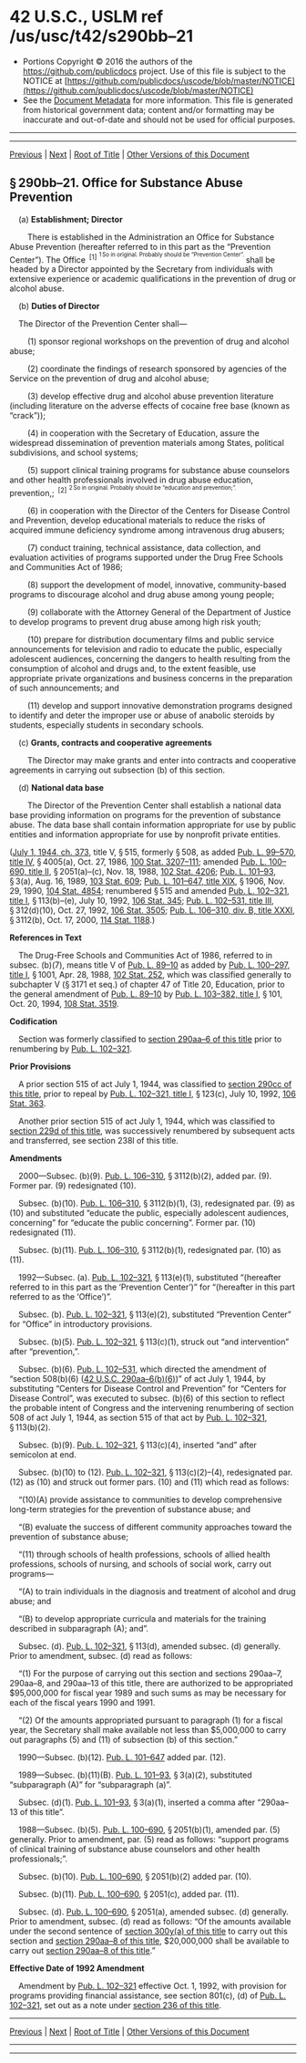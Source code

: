---
---

# 42 U.S.C., USLM ref /us/usc/t42/s290bb–21

* Portions Copyright © 2016 the authors of the https://github.com/publicdocs project.
  Use of this file is subject to the NOTICE at [https://github.com/publicdocs/uscode/blob/master/NOTICE](https://github.com/publicdocs/uscode/blob/master/NOTICE)
* See the [Document Metadata](././../../../../../../..//README.md) for more information.
  This file is generated from historical government data; content and/or formatting may be inaccurate and out-of-date and should not be used for official purposes.

----------
----------

[Previous](./../../../../../../..//us/usc/t42/ch6A/schIII–A/ptB/spt2/m__us_usc_t42_ch6A_schIII–A_ptB_spt2.md) | [Next](./../../../../../../..//us/usc/t42/ch6A/schIII–A/ptB/spt2/m__us_usc_t42_s290bb–22.md) | [Root of Title](./../../../../../../../) | [Other Versions of this Document](https://publicdocs.github.io/go/links?ns=uslm&ref=%2Fus%2Fusc%2Ft42%2Fs290bb%E2%80%9321)

## § 290bb–21. Office for Substance Abuse Prevention

    (a) __Establishment; Director__ 

        There is established in the Administration an Office for Substance Abuse Prevention (hereafter referred to in this part as the “Prevention Center”). The Office  <sup>\[1\]</sup>  <sup><sup> 1 So in original. Probably should be “Prevention Center”. </sup></sup>  shall be headed by a Director appointed by the Secretary from individuals with extensive experience or academic qualifications in the prevention of drug or alcohol abuse.

    (b) __Duties of Director__ 

    The Director of the Prevention Center shall—

        (1) sponsor regional workshops on the prevention of drug and alcohol abuse;

        (2) coordinate the findings of research sponsored by agencies of the Service on the prevention of drug and alcohol abuse;

        (3) develop effective drug and alcohol abuse prevention literature (including literature on the adverse effects of cocaine free base (known as “crack”));

        (4) in cooperation with the Secretary of Education, assure the widespread dissemination of prevention materials among States, political subdivisions, and school systems;

        (5) support clinical training programs for substance abuse counselors and other health professionals involved in drug abuse education, prevention,;  <sup>\[2\]</sup>  <sup><sup> 2 So in original. Probably should be “education and prevention;”. </sup></sup> 

        (6) in cooperation with the Director of the Centers for Disease Control and Prevention, develop educational materials to reduce the risks of acquired immune deficiency syndrome among intravenous drug abusers;

        (7) conduct training, technical assistance, data collection, and evaluation activities of programs supported under the Drug Free Schools and Communities Act of 1986;

        (8) support the development of model, innovative, community-based programs to discourage alcohol and drug abuse among young people;

        (9) collaborate with the Attorney General of the Department of Justice to develop programs to prevent drug abuse among high risk youth;

        (10) prepare for distribution documentary films and public service announcements for television and radio to educate the public, especially adolescent audiences, concerning the dangers to health resulting from the consumption of alcohol and drugs and, to the extent feasible, use appropriate private organizations and business concerns in the preparation of such announcements; and

        (11) develop and support innovative demonstration programs designed to identify and deter the improper use or abuse of anabolic steroids by students, especially students in secondary schools.

    (c) __Grants, contracts and cooperative agreements__ 

        The Director may make grants and enter into contracts and cooperative agreements in carrying out subsection (b) of this section.

    (d) __National data base__ 

        The Director of the Prevention Center shall establish a national data base providing information on programs for the prevention of substance abuse. The data base shall contain information appropriate for use by public entities and information appropriate for use by nonprofit private entities.

([July 1, 1944, ch. 373][/us/act/1944-07-01/ch373], title V, § 515, formerly § 508, as added [Pub. L. 99–570, title IV][/us/pl/99/570/tIV], § 4005(a), Oct. 27, 1986, [100 Stat. 3207–111][/us/stat/100/3207-111]; amended [Pub. L. 100–690, title II][/us/pl/100/690/tII], § 2051(a)–(c), Nov. 18, 1988, [102 Stat. 4206][/us/stat/102/4206]; [Pub. L. 101–93][/us/pl/101/93], § 3(a), Aug. 16, 1989, [103 Stat. 609][/us/stat/103/609]; [Pub. L. 101–647, title XIX][/us/pl/101/647/tXIX], § 1906, Nov. 29, 1990, [104 Stat. 4854][/us/stat/104/4854]; renumbered § 515 and amended [Pub. L. 102–321, title I][/us/pl/102/321/tI], § 113(b)–(e), July 10, 1992, [106 Stat. 345][/us/stat/106/345]; [Pub. L. 102–531, title III][/us/pl/102/531/tIII], § 312(d)(10), Oct. 27, 1992, [106 Stat. 3505][/us/stat/106/3505]; [Pub. L. 106–310, div. B, title XXXI][/us/pl/106/310/dB/tXXXI], § 3112(b), Oct. 17, 2000, [114 Stat. 1188][/us/stat/114/1188].)

 __References in Text__ 

    The Drug-Free Schools and Communities Act of 1986, referred to in subsec. (b)(7), means title V of [Pub. L. 89–10][/us/pl/89/10] as added by [Pub. L. 100–297, title I][/us/pl/100/297/tI], § 1001, Apr. 28, 1988, [102 Stat. 252][/us/stat/102/252], which was classified generally to subchapter V (§ 3171 et seq.) of chapter 47 of Title 20, Education, prior to the general amendment of [Pub. L. 89–10][/us/pl/89/10] by [Pub. L. 103–382, title I][/us/pl/103/382/tI], § 101, Oct. 20, 1994, [108 Stat. 3519][/us/stat/108/3519].

 __Codification__ 

    Section was formerly classified to [section 290aa–6 of this title][/us/usc/t42/s290aa–6] prior to renumbering by [Pub. L. 102–321][/us/pl/102/321].

 __Prior Provisions__ 

    A prior section 515 of act July 1, 1944, was classified to [section 290cc of this title][/us/usc/t42/s290cc], prior to repeal by [Pub. L. 102–321, title I][/us/pl/102/321/tI], § 123(c), July 10, 1992, [106 Stat. 363][/us/stat/106/363].

    Another prior section 515 of act July 1, 1944, which was classified to [section 229d of this title][/us/usc/t42/s229d], was successively renumbered by subsequent acts and transferred, see section 238l of this title.

 __Amendments__ 

    2000—Subsec. (b)(9). [Pub. L. 106–310][/us/pl/106/310], § 3112(b)(2), added par. (9). Former par. (9) redesignated (10).

    Subsec. (b)(10). [Pub. L. 106–310][/us/pl/106/310], § 3112(b)(1), (3), redesignated par. (9) as (10) and substituted “educate the public, especially adolescent audiences, concerning” for “educate the public concerning”. Former par. (10) redesignated (11).

    Subsec. (b)(11). [Pub. L. 106–310][/us/pl/106/310], § 3112(b)(1), redesignated par. (10) as (11).

    1992—Subsec. (a). [Pub. L. 102–321][/us/pl/102/321], § 113(e)(1), substituted “(hereafter referred to in this part as the ‘Prevention Center’)” for “(hereafter in this part referred to as the ‘Office’)”.

    Subsec. (b). [Pub. L. 102–321][/us/pl/102/321], § 113(e)(2), substituted “Prevention Center” for “Office” in introductory provisions.

    Subsec. (b)(5). [Pub. L. 102–321][/us/pl/102/321], § 113(c)(1), struck out “and intervention” after “prevention,”.

    Subsec. (b)(6). [Pub. L. 102–531][/us/pl/102/531], which directed the amendment of “section 508(b)(6) ([42 U.S.C. 290aa–6(b)(6)][/us/usc/t42/s290aa–6/b/6])” of act July 1, 1944, by substituting “Centers for Disease Control and Prevention” for “Centers for Disease Control”, was executed to subsec. (b)(6) of this section to reflect the probable intent of Congress and the intervening renumbering of section 508 of act July 1, 1944, as section 515 of that act by [Pub. L. 102–321][/us/pl/102/321], § 113(b)(2).

    Subsec. (b)(9). [Pub. L. 102–321][/us/pl/102/321], § 113(c)(4), inserted “and” after semicolon at end.

    Subsec. (b)(10) to (12). [Pub. L. 102–321][/us/pl/102/321], § 113(c)(2)–(4), redesignated par. (12) as (10) and struck out former pars. (10) and (11) which read as follows:

    “(10)(A) provide assistance to communities to develop comprehensive long-term strategies for the prevention of substance abuse; and

    “(B) evaluate the success of different community approaches toward the prevention of substance abuse;

    “(11) through schools of health professions, schools of allied health professions, schools of nursing, and schools of social work, carry out programs—

    “(A) to train individuals in the diagnosis and treatment of alcohol and drug abuse; and

    “(B) to develop appropriate curricula and materials for the training described in subparagraph (A); and”.

    Subsec. (d). [Pub. L. 102–321][/us/pl/102/321], § 113(d), amended subsec. (d) generally. Prior to amendment, subsec. (d) read as follows:

    “(1) For the purpose of carrying out this section and sections 290aa–7, 290aa–8, and 290aa–13 of this title, there are authorized to be appropriated $95,000,000 for fiscal year 1989 and such sums as may be necessary for each of the fiscal years 1990 and 1991.

    “(2) Of the amounts appropriated pursuant to paragraph (1) for a fiscal year, the Secretary shall make available not less than $5,000,000 to carry out paragraphs (5) and (11) of subsection (b) of this section.”

    1990—Subsec. (b)(12). [Pub. L. 101–647][/us/pl/101/647] added par. (12).

    1989—Subsec. (b)(11)(B). [Pub. L. 101–93][/us/pl/101/93], § 3(a)(2), substituted “subparagraph (A)” for “subparagraph (a)”.

    Subsec. (d)(1). [Pub. L. 101–93][/us/pl/101/93], § 3(a)(1), inserted a comma after “290aa–13 of this title”.

    1988—Subsec. (b)(5). [Pub. L. 100–690][/us/pl/100/690], § 2051(b)(1), amended par. (5) generally. Prior to amendment, par. (5) read as follows: “support programs of clinical training of substance abuse counselors and other health professionals;”.

    Subsec. (b)(10). [Pub. L. 100–690][/us/pl/100/690], § 2051(b)(2) added par. (10).

    Subsec. (b)(11). [Pub. L. 100–690][/us/pl/100/690], § 2051(c), added par. (11).

    Subsec. (d). [Pub. L. 100–690][/us/pl/100/690], § 2051(a), amended subsec. (d) generally. Prior to amendment, subsec. (d) read as follows: “Of the amounts available under the second sentence of [section 300y(a) of this title][/us/usc/t42/s300y/a] to carry out this section and [section 290aa–8 of this title][/us/usc/t42/s290aa–8], $20,000,000 shall be available to carry out [section 290aa–8 of this title][/us/usc/t42/s290aa–8].”

 __Effective Date of 1992 Amendment__ 

    Amendment by [Pub. L. 102–321][/us/pl/102/321] effective Oct. 1, 1992, with provision for programs providing financial assistance, see section 801(c), (d) of [Pub. L. 102–321][/us/pl/102/321], set out as a note under [section 236 of this title][/us/usc/t42/s236].

----------

[Previous](./../../../../../../..//us/usc/t42/ch6A/schIII–A/ptB/spt2/m__us_usc_t42_ch6A_schIII–A_ptB_spt2.md) | [Next](./../../../../../../..//us/usc/t42/ch6A/schIII–A/ptB/spt2/m__us_usc_t42_s290bb–22.md) | [Root of Title](./../../../../../../../) | [Other Versions of this Document](https://publicdocs.github.io/go/links?ns=uslm&ref=%2Fus%2Fusc%2Ft42%2Fs290bb%E2%80%9321)

----------
----------

[/us/act/1944-07-01/ch373]: https://publicdocs.github.io/go/links?ns=uslm&ref=%2Fus%2Fact%2F1944-07-01%2Fch373
[/us/pl/99/570/tIV]: https://publicdocs.github.io/go/links?ns=uslm&ref=%2Fus%2Fpl%2F99%2F570%2FtIV
[/us/stat/100/3207-111]: https://publicdocs.github.io/go/links?ns=uslm&ref=%2Fus%2Fstat%2F100%2F3207-111
[/us/pl/100/690/tII]: https://publicdocs.github.io/go/links?ns=uslm&ref=%2Fus%2Fpl%2F100%2F690%2FtII
[/us/stat/102/4206]: https://publicdocs.github.io/go/links?ns=uslm&ref=%2Fus%2Fstat%2F102%2F4206
[/us/pl/101/93]: https://publicdocs.github.io/go/links?ns=uslm&ref=%2Fus%2Fpl%2F101%2F93
[/us/stat/103/609]: https://publicdocs.github.io/go/links?ns=uslm&ref=%2Fus%2Fstat%2F103%2F609
[/us/pl/101/647/tXIX]: https://publicdocs.github.io/go/links?ns=uslm&ref=%2Fus%2Fpl%2F101%2F647%2FtXIX
[/us/stat/104/4854]: https://publicdocs.github.io/go/links?ns=uslm&ref=%2Fus%2Fstat%2F104%2F4854
[/us/pl/102/321/tI]: https://publicdocs.github.io/go/links?ns=uslm&ref=%2Fus%2Fpl%2F102%2F321%2FtI
[/us/stat/106/345]: https://publicdocs.github.io/go/links?ns=uslm&ref=%2Fus%2Fstat%2F106%2F345
[/us/pl/102/531/tIII]: https://publicdocs.github.io/go/links?ns=uslm&ref=%2Fus%2Fpl%2F102%2F531%2FtIII
[/us/stat/106/3505]: https://publicdocs.github.io/go/links?ns=uslm&ref=%2Fus%2Fstat%2F106%2F3505
[/us/pl/106/310/dB/tXXXI]: https://publicdocs.github.io/go/links?ns=uslm&ref=%2Fus%2Fpl%2F106%2F310%2FdB%2FtXXXI
[/us/stat/114/1188]: https://publicdocs.github.io/go/links?ns=uslm&ref=%2Fus%2Fstat%2F114%2F1188
[/us/pl/89/10]: https://publicdocs.github.io/go/links?ns=uslm&ref=%2Fus%2Fpl%2F89%2F10
[/us/pl/100/297/tI]: https://publicdocs.github.io/go/links?ns=uslm&ref=%2Fus%2Fpl%2F100%2F297%2FtI
[/us/stat/102/252]: https://publicdocs.github.io/go/links?ns=uslm&ref=%2Fus%2Fstat%2F102%2F252
[/us/pl/89/10]: https://publicdocs.github.io/go/links?ns=uslm&ref=%2Fus%2Fpl%2F89%2F10
[/us/pl/103/382/tI]: https://publicdocs.github.io/go/links?ns=uslm&ref=%2Fus%2Fpl%2F103%2F382%2FtI
[/us/stat/108/3519]: https://publicdocs.github.io/go/links?ns=uslm&ref=%2Fus%2Fstat%2F108%2F3519
[/us/usc/t42/s290aa–6]: https://publicdocs.github.io/go/links?ns=uslm&ref=%2Fus%2Fusc%2Ft42%2Fs290aa%E2%80%936
[/us/pl/102/321]: https://publicdocs.github.io/go/links?ns=uslm&ref=%2Fus%2Fpl%2F102%2F321
[/us/usc/t42/s290cc]: https://publicdocs.github.io/go/links?ns=uslm&ref=%2Fus%2Fusc%2Ft42%2Fs290cc
[/us/pl/102/321/tI]: https://publicdocs.github.io/go/links?ns=uslm&ref=%2Fus%2Fpl%2F102%2F321%2FtI
[/us/stat/106/363]: https://publicdocs.github.io/go/links?ns=uslm&ref=%2Fus%2Fstat%2F106%2F363
[/us/usc/t42/s229d]: https://publicdocs.github.io/go/links?ns=uslm&ref=%2Fus%2Fusc%2Ft42%2Fs229d
[/us/pl/106/310]: https://publicdocs.github.io/go/links?ns=uslm&ref=%2Fus%2Fpl%2F106%2F310
[/us/pl/106/310]: https://publicdocs.github.io/go/links?ns=uslm&ref=%2Fus%2Fpl%2F106%2F310
[/us/pl/106/310]: https://publicdocs.github.io/go/links?ns=uslm&ref=%2Fus%2Fpl%2F106%2F310
[/us/pl/102/321]: https://publicdocs.github.io/go/links?ns=uslm&ref=%2Fus%2Fpl%2F102%2F321
[/us/pl/102/321]: https://publicdocs.github.io/go/links?ns=uslm&ref=%2Fus%2Fpl%2F102%2F321
[/us/pl/102/321]: https://publicdocs.github.io/go/links?ns=uslm&ref=%2Fus%2Fpl%2F102%2F321
[/us/pl/102/531]: https://publicdocs.github.io/go/links?ns=uslm&ref=%2Fus%2Fpl%2F102%2F531
[/us/usc/t42/s290aa–6/b/6]: https://publicdocs.github.io/go/links?ns=uslm&ref=%2Fus%2Fusc%2Ft42%2Fs290aa%E2%80%936%2Fb%2F6
[/us/pl/102/321]: https://publicdocs.github.io/go/links?ns=uslm&ref=%2Fus%2Fpl%2F102%2F321
[/us/pl/102/321]: https://publicdocs.github.io/go/links?ns=uslm&ref=%2Fus%2Fpl%2F102%2F321
[/us/pl/102/321]: https://publicdocs.github.io/go/links?ns=uslm&ref=%2Fus%2Fpl%2F102%2F321
[/us/pl/102/321]: https://publicdocs.github.io/go/links?ns=uslm&ref=%2Fus%2Fpl%2F102%2F321
[/us/pl/101/647]: https://publicdocs.github.io/go/links?ns=uslm&ref=%2Fus%2Fpl%2F101%2F647
[/us/pl/101/93]: https://publicdocs.github.io/go/links?ns=uslm&ref=%2Fus%2Fpl%2F101%2F93
[/us/pl/101/93]: https://publicdocs.github.io/go/links?ns=uslm&ref=%2Fus%2Fpl%2F101%2F93
[/us/pl/100/690]: https://publicdocs.github.io/go/links?ns=uslm&ref=%2Fus%2Fpl%2F100%2F690
[/us/pl/100/690]: https://publicdocs.github.io/go/links?ns=uslm&ref=%2Fus%2Fpl%2F100%2F690
[/us/pl/100/690]: https://publicdocs.github.io/go/links?ns=uslm&ref=%2Fus%2Fpl%2F100%2F690
[/us/pl/100/690]: https://publicdocs.github.io/go/links?ns=uslm&ref=%2Fus%2Fpl%2F100%2F690
[/us/usc/t42/s300y/a]: https://publicdocs.github.io/go/links?ns=uslm&ref=%2Fus%2Fusc%2Ft42%2Fs300y%2Fa
[/us/usc/t42/s290aa–8]: https://publicdocs.github.io/go/links?ns=uslm&ref=%2Fus%2Fusc%2Ft42%2Fs290aa%E2%80%938
[/us/usc/t42/s290aa–8]: https://publicdocs.github.io/go/links?ns=uslm&ref=%2Fus%2Fusc%2Ft42%2Fs290aa%E2%80%938
[/us/pl/102/321]: https://publicdocs.github.io/go/links?ns=uslm&ref=%2Fus%2Fpl%2F102%2F321
[/us/pl/102/321]: https://publicdocs.github.io/go/links?ns=uslm&ref=%2Fus%2Fpl%2F102%2F321
[/us/usc/t42/s236]: https://publicdocs.github.io/go/links?ns=uslm&ref=%2Fus%2Fusc%2Ft42%2Fs236


